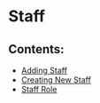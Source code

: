 # Staff

## Contents:

* [Adding Staff](adding-staff.md)
* [Creating New Staff](create-new-staff.md)
* [Staff Role](staff-role.md)

